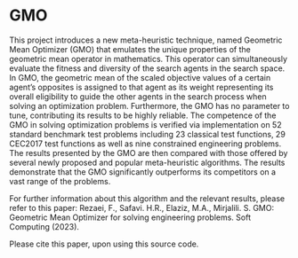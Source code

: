 # GMO
This project introduces a new meta-heuristic technique, named Geometric Mean Optimizer (GMO) that emulates the unique properties of the geometric mean operator in mathematics. This operator can simultaneously evaluate the fitness and diversity of the search agents in the search space. In GMO, the geometric mean of the scaled objective values of a certain agent’s opposites is assigned to that agent as its weight representing its overall eligibility to guide the other agents in the search process when solving an optimization problem. Furthermore, the GMO has no parameter to tune, contributing its results to be highly reliable. The competence of the GMO in solving optimization problems is verified via implementation on 52 standard benchmark test problems including 23 classical test functions, 29 CEC2017 test functions as well as nine constrained engineering problems. The results presented by the GMO are then compared with those offered by several newly proposed and popular meta-heuristic algorithms. The results demonstrate that the GMO significantly outperforms its competitors on a vast range of the problems.

For further information about this algorithm and the relevant results, please refer to this paper: Rezaei, F., Safavi. H.R., Elaziz, M.A., Mirjalili. S. GMO: Geometric Mean Optimizer for solving engineering problems. Soft Computing (2023).

Please cite this paper, upon using this source code.
